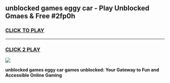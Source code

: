 
## unblocked games eggy car - Play Unblocked Gmaes & Free #2fp0h
<h3>
<a href="https://news.freeplayer.one?title=unblocked_games_eggy_car&ref=03M">CLICK TO PLAY</a></h3>
<hr>

<h3>
<a href="https://news.freeplayer.one?title=unblocked_games_eggy_car&ref=03M">CLICK 2 PLAY</a>
  
</h3>

<a href="https://news.freeplayer.one?title=unblocked_games_eggy_car&ref=03M"><img src="https://clearcache.store/games.png"></a>


**unblocked games eggy car games unblocked: Your Gateway to Fun and Accessible Online Gaming**
